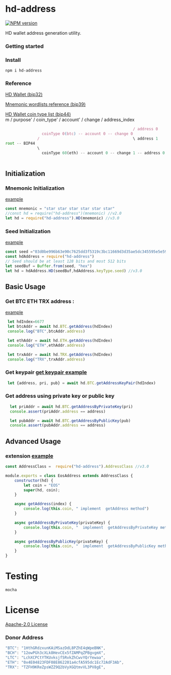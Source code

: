 # hd-address
[![NPM version](https://img.shields.io/npm/v/hd-address?style=flat-square)](https://www.npmjs.com/package/hd-address)

HD wallet address generation utility.

### Getting started
### Install
```
npm i hd-address
```
### Reference 
[HD Wallet (bip32)](https://github.com/bitcoin/bips/blob/master/bip-0032/derivation.png)

[Mnemonic wordlists reference (bip39)](https://github.com/bitcoin/bips/blob/master/bip-0039/bip-0039-wordlists.md) 

[HD Wallet coin type list (bip44)]( https://github.com/satoshilabs/slips/blob/master/slip-0044.md)  
m / purpose' / coin_type' / account' / change / address_index
```js
                                                        / address 0
                coinType 0(btc) -- account 0 -- change 0  
              /                                         \ address 1
root -- BIP44 
              \
                coinType 60(eth) -- account 0 -- change 1 -- address 0
                          
```
 
## Initialization
### Mnemonic Initialization
 [example](./example/mnemonic.js) 
```javascript
const mnemonic = "star star star star star star"
//const hd = require("hd-address")(mnemonic) //v2.0
let hd = require("hd-address").HD(mnemonic) //v3.0
```

### Seed Initialization 
 [example](./example/seed.js) 

```javascript
const seed ="03d0be996b63e90c7625dd3f5319c3bc11669d3d35ae5dc345595e5e59be74084f"
const hdAddress = require("hd-address")
// Seed should be at least 128 bits and most 512 bits
let seedBuf = Buffer.from(seed, "hex")
let hd = hdAddress.HD(seedBuf,hdAddress.keyType.seed) //v3.0
```


## Basic Usage

### **Get BTC ETH TRX address :**
 [example](./example/mnemonic.js) 
```javascript
 let hdIndex=6677
 let btcAddr = await hd.BTC.getAddress(hdIndex)
 console.log("BTC",btcAddr.address)

 let ethAddr = await hd.ETH.getAddress(hdIndex)
 console.log("ETH",ethAddr.address)

 let trxAddr = await hd.TRX.getAddress(hdIndex)
 console.log("TRX",trxAddr.address)
```

### **Get keypair**   [get keypair example](./test/index.getkeypair.test.js)
```js
 let {address, pri, pub} = await hd.BTC.getAddressKeyPair(hdIndex)
```

### **Get address using private key or public key**
```js
  let priAddr = await hd.BTC.getAddressByPrivateKey(pri)
  console.assert(priAddr.address == address)

  let pubAddr = await hd.BTC.getAddressByPublicKey(pub)
  console.assert(pubAddr.address == address)
```

## Advanced Usage
### **extension**  [example](./example/extension/index.js) 
```js 
const AddressClass =  require("hd-address").AddressClass //v3.0

module.exports = class EosAddress extends AddressClass {
    constructor(hd) {
        let coin = "EOS"
        super(hd, coin);
    }

    async getAddress(index) {
        console.log(this.coin, " implement  getAddress method")
    }

    async getAddressByPrivateKey(privateKey) {
        console.log(this.coin, "  implement  getAddressByPrivateKey method")
    }

    async getAddressByPublicKey(privateKey) {
        console.log(this.coin, "  implement  getAddressByPublicKey method")
    }
}
```

# Testing

```shell
mocha 
```

# License

[Apache-2.0 License](./LICENSE)

### Donor Address
```js
"BTC": "1HthGRdzxunKAiMSazDdL8PZhE4qWpeBNK", 
"BCH": "12owPGh3cXLk8HevCEx5fZAMPqZPBgvgmX",
"LTC": "LchXCPCtYTKUvksjf5RvkZhCwvYQrYewaa",
"ETH": "0x4E04823FDF08E862201a4cfA595dc1Ec72AdF3Ab",
"TRX": "TZFH9KReZpsWZZ9Q2bVyXGQtmvVL3PV8gE",
```
